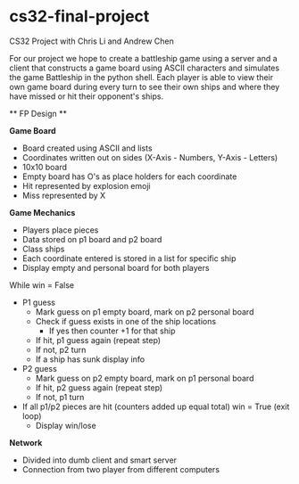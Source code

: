 # cs32-final-project
CS32 Project with Chris Li and Andrew Chen 


For our project we hope to create a battleship game using a server and a client that constructs a game board using ASCII characters and simulates the game Battleship in the python shell. Each player is able to view their own game board during every turn to see their own ships and where they have missed or hit their opponent's ships. 


** FP Design ** 

**Game Board** 
- Board created using ASCII and lists
- Coordinates written out on sides (X-Axis - Numbers, Y-Axis - Letters)
- 10x10 board
- Empty board has O's as place holders for each coordinate
- Hit represented by explosion emoji
- Miss represented by X

**Game Mechanics** 
- Players place pieces 
- Data stored on p1 board and p2 board
 - Class ships
 - Each coordinate entered is stored in a list for specific ship
- Display empty and personal board for both players

While win = False
- P1 guess 
  - Mark guess on p1 empty board, mark on p2 personal board
  - Check if guess exists in one of the ship locations
    - If yes then counter +1 for that ship
  - If hit, p1 guess again (repeat step)
  - If not, p2 turn
  - If a ship has sunk display info
- P2 guess
  - Mark guess on p2 empty board, mark on p1 personal board
  - If hit, p2 guess again (repeat step)
  - If not, p1 turn
- If all p1/p2 pieces are hit (counters added up equal total) win = True (exit loop)
  - Display win/lose 

**Network** 
- Divided into dumb client and smart server
- Connection from two player from different computers
